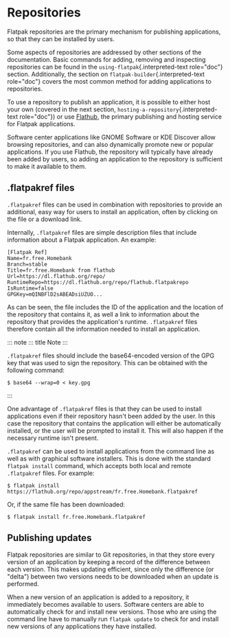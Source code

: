 # Repositories

Flatpak repositories are the primary mechanism for publishing
applications, so that they can be installed by users.

Some aspects of repositories are addressed by other sections of the
documentation. Basic commands for adding, removing and inspecting
repositories can be found in the `using-flatpak`{.interpreted-text
role="doc"} section. Additionally, the section on
`flatpak-builder`{.interpreted-text role="doc"} covers the most common
method for adding applications to repositories.

To use a repository to publish an application, it is possible to either
host your own (covered in the next section,
`hosting-a-repository`{.interpreted-text role="doc"}) or use
[Flathub](http://flathub.org), the primary publishing and hosting
service for Flatpak applications.

Software center applications like GNOME Software or KDE Discover allow
browsing repositories, and can also dynamically promote new or popular
applications. If you use Flathub, the repository will typically have
already been added by users, so adding an application to the repository
is sufficient to make it available to them.

## .flatpakref files

`.flatpakref` files can be used in combination with repositories to
provide an additional, easy way for users to install an application,
often by clicking on the file or a download link.

Internally, `.flatpakref` files are simple description files that
include information about a Flatpak application. An example:

    [Flatpak Ref]
    Name=fr.free.Homebank
    Branch=stable
    Title=fr.free.Homebank from flathub
    Url=https://dl.flathub.org/repo/
    RuntimeRepo=https://dl.flathub.org/repo/flathub.flatpakrepo
    IsRuntime=false
    GPGKey=mQINBFlD2sABEADsiUZUO...

As can be seen, the file includes the ID of the application and the
location of the repository that contains it, as well a link to
information about the repository that provides the application\'s
runtime. `.flatpakref` files therefore contain all the information
needed to install an application.

::: note
::: title
Note
:::

`.flatpakref` files should include the base64-encoded version of the GPG
key that was used to sign the repository. This can be obtained with the
following command:

    $ base64 --wrap=0 < key.gpg
:::

One advantage of `.flatpakref` files is that they can be used to install
applications even if their repository hasn\'t been added by the user. In
this case the repository that contains the application will either be
automatically installed, or the user will be prompted to install it.
This will also happen if the necessary runtime isn\'t present.

`.flatpakref` can be used to install applications from the command line
as well as with graphical software installers. This is done with the
standard `flatpak install` command, which accepts both local and remote
`.flatpakref` files. For example:

    $ flatpak install https://flathub.org/repo/appstream/fr.free.Homebank.flatpakref

Or, if the same file has been downloaded:

    $ flatpak install fr.free.Homebank.flatpakref

## Publishing updates

Flatpak repositories are similar to Git repositories, in that they store
every version of an application by keeping a record of the difference
between each version. This makes updating efficient, since only the
difference (or \"delta\") between two versions needs to be downloaded
when an update is performed.

When a new version of an application is added to a repository, it
immediately becomes available to users. Software centers are able to
automatically check for and install new versions. Those who are using
the command line have to manually run `flatpak update` to check for and
install new versions of any applications they have installed.
